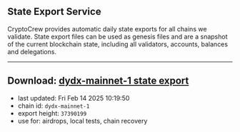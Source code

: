 ## State Export Service
CryptoCrew provides automatic daily state exports for all chains we validate. State export files can be used as genesis files and are a snapshot of the current blockchain state, including all validators, accounts, balances and delegations.

---
**Download: [dydx-mainnet-1 state export](https://dl-tyo.ccvalidators.com/SERVICE/dydx/dydx-mainnet-1_export_37390199.json)**
---

- last updated: Fri Feb 14 2025 10:19:50
- chain id: `dydx-mainnet-1`
- export height: `37390199`
- use for: airdrops, local tests, chain recovery
